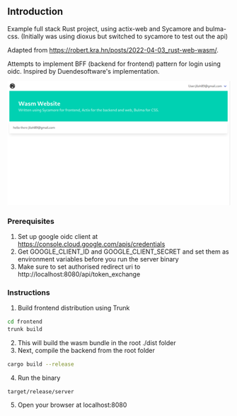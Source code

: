 ## Introduction
Example full stack Rust project, using actix-web and Sycamore and bulma-css. (Initially was using dioxus but switched to sycamore to test out the api)

Adapted from https://robert.kra.hn/posts/2022-04-03_rust-web-wasm/.

Attempts to implement BFF (backend for frontend) pattern for login using oidc. Inspired by Duendesoftware's implementation.

![example](./screenshot.png "Example Screenshot")

### Prerequisites
1. Set up google oidc client at https://console.cloud.google.com/apis/credentials
2. Get GOOGLE_CLIENT_ID and GOOGLE_CLIENT_SECRET and set them as environment variables before you run the server binary
3. Make sure to set authorised redirect uri to http://localhost:8080/api/token_exchange

### Instructions
1. Build frontend distribution using Trunk
```bash
cd frontend
trunk build
```
2. This will build the wasm bundle in the root ./dist folder
3. Next, compile the backend from the root folder
```bash
cargo build --release
```
4. Run the binary
```
target/release/server
```
5. Open your browser at localhost:8080